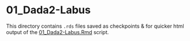 # 01_Dada2-Labus

This directory contains `.rds` files saved as checkpoints & for quicker html output of the [01_Dada2-Labus.Rmd](../../../../scripts/analysis-individual/Labus-2017/01_Dada2-Labus.Rmd) script.